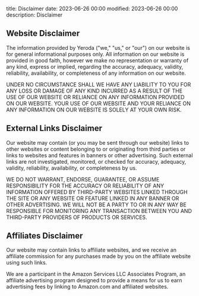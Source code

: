 title: Disclaimer
date: 2023-06-26 00:00
modified: 2023-06-26 00:00
description: Disclaimer

## Website Disclaimer

The information provided by Yeroda ("we," "us," or "our") on our website is for general informational purposes only. All information on our website is provided in good faith, however we make no representation or warranty of any kind, express or implied, regarding the accuracy, adequacy, validity, reliability, availability, or completeness of any information on our website. 

UNDER NO CIRCUMSTANCE SHALL WE HAVE ANY LIABILITY TO YOU FOR ANY LOSS OR DAMAGE OF ANY KIND INCURRED AS A RESULT OF THE USE OF OUR WEBSITE OR RELIANCE ON ANY INFORMATION PROVIDED ON OUR WEBSITE. YOUR USE OF OUR WEBSITE AND YOUR RELIANCE ON ANY INFORMATION ON OUR WEBSITE IS SOLELY AT YOUR OWN RISK.

## External Links Disclaimer

Our website may contain (or you may be sent through our website) links to other websites or content belonging to or originating from third parties or links to websites and features in banners or other advertising. Such external links are not investigated, monitored, or checked for accuracy, adequacy, validity, reliability, availability, or completeness by us. 

WE DO NOT WARRANT, ENDORSE, GUARANTEE, OR ASSUME RESPONSIBILITY FOR THE ACCURACY OR RELIABILITY OF ANY INFORMATION OFFERED BY THIRD-PARTY WEBSITES LINKED THROUGH THE SITE OR ANY WEBSITE OR FEATURE LINKED IN ANY BANNER OR OTHER ADVERTISING. WE WILL NOT BE A PARTY TO OR IN ANY WAY BE RESPONSIBLE FOR MONITORING ANY TRANSACTION BETWEEN YOU AND THIRD-PARTY PROVIDERS OF PRODUCTS OR SERVICES.

## Affiliates Disclaimer

Our website may contain links to affiliate websites, and we receive an affiliate commission for any purchases made by you on the affiliate website using such links.

We are a participant in the Amazon Services LLC Associates Program, an affiliate advertising program designed to provide a means for us to earn advertising fees by linking to Amazon.com and affiliated websites.
